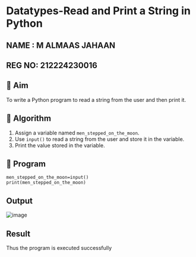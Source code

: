 # Datatypes-Read and Print a String in Python
## NAME : M ALMAAS JAHAAN
## REG NO: 212224230016

## 🎯 Aim
To write a Python program to read a string from the user and then print it.

## 🧠 Algorithm
1. Assign a variable named `men_stepped_on_the_moon`.
2. Use `input()` to read a string from the user and store it in the variable.
3. Print the value stored in the variable.

## 🧾 Program
```
men_stepped_on_the_moon=input()
print(men_stepped_on_the_moon)
```
## Output
![image](https://github.com/user-attachments/assets/c789a9f2-3038-471c-b18e-eb5168789256)

## Result
Thus the program is executed successfully
